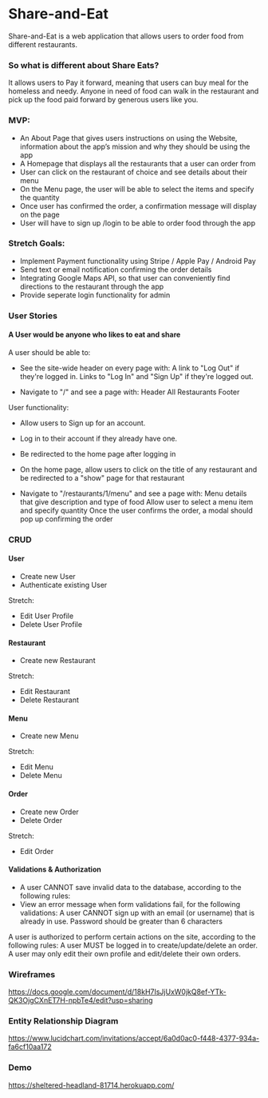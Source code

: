 # Share-and-Eat

Share-and-Eat is a web application that allows users to order food from different restaurants. 

### So what is different about Share Eats?
It allows users to Pay it forward, meaning that users can buy meal for the homeless and needy. Anyone in need of food can walk in the restaurant and pick up the food paid forward by generous users like you.

### MVP:
- An About Page that gives users instructions on using the Website, information about the app’s mission and why they should be using the app
- A Homepage that displays all the restaurants that a user can order from
- User can click on the restaurant of choice and see details about their menu
- On the Menu page, the user will be able to select the items and specify the quantity
- Once user has confirmed the order, a confirmation message will display on the page 
- User will have to sign up /login to be able to order food through the app

### Stretch Goals:
- Implement Payment functionality using Stripe / Apple Pay / Android Pay
- Send text or email notification confirming the order details
- Integrating Google Maps API, so that user can conveniently find directions to the restaurant through the app
- Provide seperate login functionality for admin

### User Stories

#### A User would be anyone who likes to eat and share

A user should be able to:
- See the site-wide header on every page with:
  A link to "Log Out" if they're logged in.
  Links to "Log In" and "Sign Up" if they're logged out.
  
- Navigate to "/" and see a page with:
  Header
  All Restaurants
  Footer
  
User functionality: 
- Allow users to Sign up for an account.
- Log in to their account if they already have one.
- Be redirected to the home page after logging in

- On the home page, allow users to click on the title of any restaurant and be redirected to a "show" page for that restaurant
- Navigate to "/restaurants/1/menu" and see a page with:
  Menu details that give description and type of food
  Allow user to select a menu item and specify quantity 
  Once the user confirms the order, a modal should pop up confirming the order


### CRUD

#### User
- Create new User
- Authenticate existing User

Stretch: 
- Edit User Profile
- Delete User Profile

#### Restaurant
- Create new Restaurant

Stretch: 
- Edit Restaurant 
- Delete Restaurant 

#### Menu
- Create new Menu

Stretch: 
- Edit Menu 
- Delete Menu

#### Order
- Create new Order
- Delete Order

Stretch: 
- Edit Order 

#### Validations & Authorization
- A user CANNOT save invalid data to the database, according to the following rules:
- View an error message when form validations fail, for the following validations:
  A user CANNOT sign up with an email (or username) that is already in use.
  Password should be greater than 6 characters
  
A user is authorized to perform certain actions on the site, according to the following rules:
A user MUST be logged in to create/update/delete an order.
A user may only edit their own profile and edit/delete their own orders.

### Wireframes
https://docs.google.com/document/d/18kH7IsJjUxW0jkQ8ef-YTk-QK3OjgCXnET7H-npbTe4/edit?usp=sharing

### Entity Relationship Diagram
https://www.lucidchart.com/invitations/accept/6a0d0ac0-f448-4377-934a-fa6cf10aa172

### Demo
https://sheltered-headland-81714.herokuapp.com/

